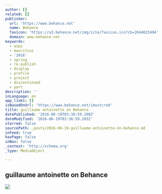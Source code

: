 ```yaml
---
author: []
related: []
publisher:
  url: 'https://www.behance.net'
  name: Behance
  favicon: 'https://a3.behance.net/img/site/favicon.ico?cb=2044023494'
  domain: www.behance.net
keywords:
  - wips
  - mauritius
  - '2016'
  - spring
  - re-publish
  - display
  - profile
  - project
  - discontinued
  - port
description: ''
inLanguage: en
app_links: []
isBasedOnUrl: 'https://www.behance.net/imustcre8'
title: guillaume antoinette on Behance
datePublished: '2016-06-19T03:36:59.290Z'
dateModified: '2016-06-19T03:36:59.203Z'
starred: false
sourcePath: _posts/2016-06-19-guillaume-antoinette-on-behance.md
inFeed: true
hasPage: false
inNav: false
_context: 'http://schema.org'
_type: MediaObject

---
```

<article style=""><h1>guillaume antoinette on Behance</h1><img src="https://mir-s3-cdn-cf.behance.net/user/276/fec7cf3739589.56fed8e22913d.jpg" /></article>